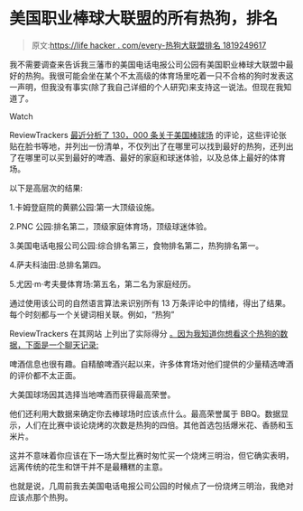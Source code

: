 # 美国职业棒球大联盟的所有热狗，排名

> 原文:[https://life hacker . com/every-热狗大联盟排名 1819249617](https://lifehacker.com/every-hot-dog-in-major-league-baseball-ranked-1819249617)

我不需要调查来告诉我三藩市的美国电话电报公司公园有美国职业棒球大联盟中最好的热狗。我很可能会坐在某个不太高级的体育场里吃着一只不合格的狗时发表这一声明，但我没有事实(除了我自己详细的个人研究)来支持这一说法。但现在我知道了。

Watch

ReviewTrackers [最近分析了 130，000 条关于美国棒球场](https://www.reviewtrackers.com/fan-sentiment-best-baseball-stadiums/) 的评论，这些评论张贴在脸书等地，并列出一份清单，不仅列出了在哪里可以找到最好的热狗，还列出了在哪里可以买到最好的啤酒、最好的家庭和球迷体验，以及总体上最好的体育场。

以下是高层次的结果:

1.卡姆登庭院的黄鹂公园:第一大顶级设施。

2.PNC 公园:排名第二，顶级家庭体育场，顶级球迷体验。

3.美国电话电报公司公园:综合排名第三，食物排名第二，热狗排名第一。

4.萨夫科油田:总排名第四。

5.尤因·m·考夫曼体育场:第五名，第二名为家庭经历。

通过使用该公司的自然语言算法来识别所有 13 万条评论中的情绪，得出了结果。每个时刻都与一个关键词相关联。例如，“热狗”

ReviewTrackers 在其网站 上列出了实际得分 [。因为我知道你想看这个热狗的数据，下面是一个聊天记录:](https://www.reviewtrackers.com/fan-sentiment-best-baseball-stadiums/) 

啤酒信息也很有趣。自精酿啤酒兴起以来，许多体育场对他们提供的少量精选啤酒的评价都不太正面。

大美国球场因其选择当地啤酒而获得最高荣誉。

他们还利用大数据来确定你去棒球场时应该点什么。最高荣誉属于 BBQ。数据显示，人们在比赛中谈论烧烤的次数是热狗的四倍。其他首选包括爆米花、香肠和玉米片。

这并不意味着你应该在下一场大型比赛时匆忙买一个烧烤三明治，但它确实表明，远离传统的花生和饼干并不是最糟糕的主意。

也就是说，几周前我去美国电话电报公司公园的时候点了一份烧烤三明治，我绝对应该点那个热狗。